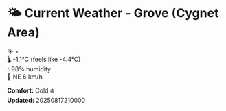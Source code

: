 # 🌤️ Current Weather - Grove (Cygnet Area)

☀️ **-**  
🌡️ -1.1°C (feels like -4.4°C)  
💧 98% humidity  
💨 NE 6 km/h  

**Comfort:** Cold ❄️  
**Updated:** 20250817210000
